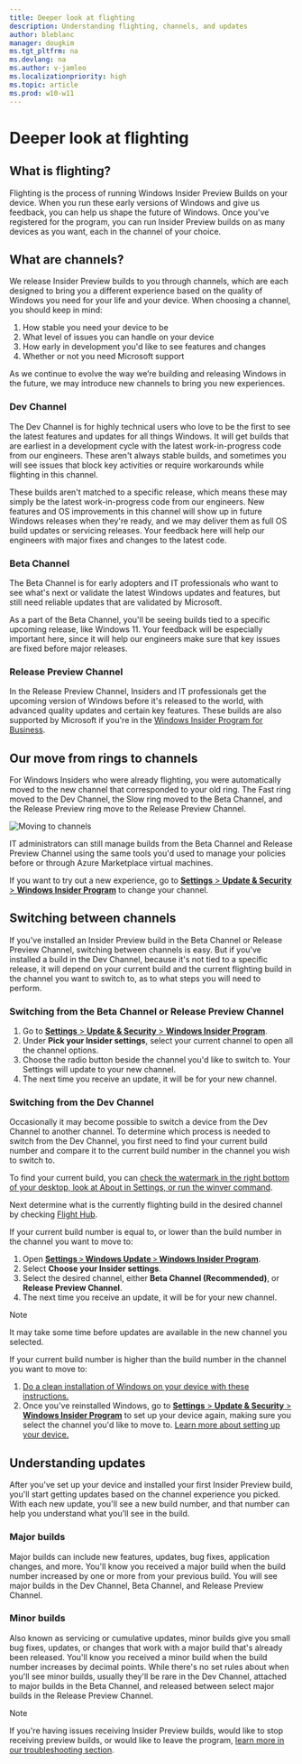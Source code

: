 ```yaml
---
title: Deeper look at flighting
description: Understanding flighting, channels, and updates
author: bleblanc
manager: dougkim
ms.tgt_pltfrm: na
ms.devlang: na
ms.author: v-jamleo
ms.localizationpriority: high
ms.topic: article
ms.prod: w10-w11
---
```


# Deeper look at flighting

## What is flighting?
Flighting is the process of running Windows Insider Preview Builds on your device. When you run these early versions of Windows and give us feedback, you can help us shape the future of Windows. Once you've registered for the program, you can run Insider Preview builds on as many devices as you want, each in the channel of your choice.

## What are channels?
We release Insider Preview builds to you through channels, which are each designed to bring you a different experience based on the quality of Windows you need for your life and your device. When choosing a channel, you should keep in mind:

1. How stable you need your device to be
2. What level of issues you can handle on your device
3. How early in development you'd like to see features and changes
4. Whether or not you need Microsoft support

As we continue to evolve the way we’re building and releasing Windows in the future, we may introduce new channels to bring you new experiences.

### Dev Channel
The Dev Channel is for highly technical users who love to be the first to see the latest features and updates for all things Windows. It will get builds that are earliest in a development cycle with the latest work-in-progress code from our engineers. These aren't always stable builds, and sometimes you will see issues that block key activities or require workarounds while flighting in this channel.

These builds aren't matched to a specific release, which means these may simply be the latest work-in-progress code from our engineers. New features and OS improvements in this channel will show up in future Windows releases when they're ready, and we may deliver them as full OS build updates or servicing releases. Your feedback here will help our engineers with major fixes and changes to the latest code.

### Beta Channel
The Beta Channel is for early adopters and IT professionals who want to see what's next or validate the latest Windows updates and features, but still need reliable updates that are validated by Microsoft.

As a part of the Beta Channel, you'll be seeing builds tied to a specific upcoming release, like Windows 11. Your feedback will be especially important here, since it will help our engineers make sure that key issues are fixed before major releases.

### Release Preview Channel
In the Release Preview Channel, Insiders and IT professionals get the upcoming version of Windows before it's released to the world, with advanced quality updates and certain key features. These builds are also supported by Microsoft if you're in the [Windows Insider Program for Business](./business/index.yml).

## Our move from rings to channels

For Windows Insiders who were already flighting, you were automatically moved to the new channel that corresponded to your old ring. The Fast ring moved to the Dev Channel, the Slow ring moved to the Beta Channel, and the Release Preview ring move to the Release Preview Channel.

![Moving to channels](images/ChannelsMovev2.png "Channels overview and how rings move to them.")

IT administrators can still manage builds from the Beta Channel and Release Preview Channel using the same tools you'd used to manage your policies before or through Azure Marketplace virtual machines.

If you want to try out a new experience, go to [**Settings** > **Update & Security** > **Windows Insider Program**](https://aka.ms/WIPSettings) to change your channel. 

## Switching between channels

If you've installed an Insider Preview build in the Beta Channel or Release Preview Channel, switching between channels is easy. But if you've installed a build in the Dev Channel, because it's not tied to a specific release, it will depend on your current build and the current flighting build in the channel you want to switch to, as to what steps you will need to perform.

### Switching from the Beta Channel or Release Preview Channel

1. Go to [**Settings** > **Update & Security** > **Windows Insider Program**](https://aka.ms/WIPSettings).
2. Under **Pick your Insider settings**, select your current channel to open all the channel options. 
3. Choose the radio button beside the channel you'd like to switch to. Your Settings will update to your new channel.
4. The next time you receive an update, it will be for your new channel.

### Switching from the Dev Channel
Occasionally it may become possible to switch a device from the Dev Channel to another channel. To determine which process is needed to switch from the Dev Channel, you first need to find your current build number and compare it to the current build number in the channel you wish to switch to.   

To find your current build, you can [check the watermark in the right bottom of your desktop, look at About in Settings, or run the winver command](./check-flighting-status).   

Next determine what is the currently flighting build in the desired channel by checking [Flight Hub](https://aka.ms/FlightHub). 

If your current build number is equal to, or lower than the build number in the channel you want to move to:  
1. Open [**Settings** > **Windows Update** > **Windows Insider Program**](https://aka.ms/WIPSettings). 
2. Select **Choose your Insider settings**.  
3. Select the desired channel, either **Beta Channel (Recommended)**, or **Release Preview Channel**.  
4. The next time you receive an update, it will be for your new channel. 

> [!NOTE] 
> It may take some time before updates are available in the new channel you selected.   

If your current build number is higher than the build number in the channel you want to move to:
1. [Do a clean installation of Windows on your device with these instructions.](./isos.md)
2. Once you've reinstalled Windows, go to [**Settings** > **Update & Security** > **Windows Insider Program**](https://aka.ms/WIPSettings) to set up your device again, making sure you select the channel you'd like to move to. [Learn more about setting up your device.](./get-started.md) 

## Understanding updates

After you've set up your device and installed your first Insider Preview build, you'll start getting updates based on the channel experience you picked. With each new update, you'll see a new build number, and that number can help you understand what you'll see in the build.

### Major builds
Major builds can include new features, updates, bug fixes, application changes, and more. You'll know you received a major build when the build number increased by one or more from your previous build. You will see major builds in the Dev Channel, Beta Channel, and Release Preview Channel.

### Minor builds
Also known as servicing or cumulative updates, minor builds give you small bug fixes, updates, or changes that work with a major build that's already been released. You'll know you received a minor build when the build number increases by decimal points. While there's no set rules about when you'll see minor builds, usually they'll be rare in the Dev Channel, attached to major builds in the Beta Channel, and released between select major builds in the Release Preview Channel.


> [!NOTE] 
>If you're having issues receiving Insider Preview builds, would like to stop receiving preview builds, or would like to leave the program, [learn more in our troubleshooting section](./troubleshooting.md).
